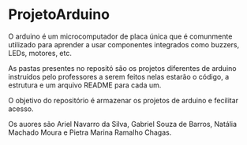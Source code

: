 # ProjetoArduino
O arduino é um microcomputador de placa única que é comunmente utilizado para aprender a usar componentes integrados como buzzers, LEDs, motores, etc. 

As pastas presentes no repositó são os projetos diferentes de arduino instruidos pelo professores a serem feitos nelas estarão o código, a estrutura e um arquivo README para cada um.

O objetivo do repositório é armazenar os projetos de arduino e fecilitar acesso.

Os auores são Ariel Navarro da Silva, Gabriel Souza de Barros, Natália Machado Moura e Pietra Marina Ramalho Chagas.

